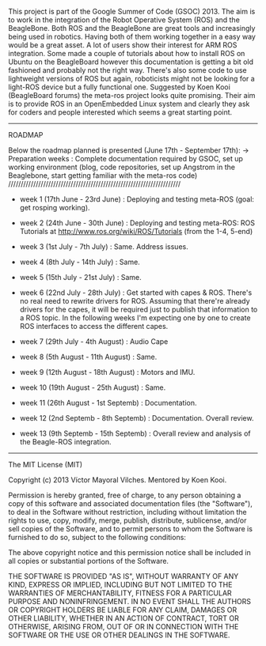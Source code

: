 This project is part of the Google Summer of Code (GSOC) 2013.
The aim is to work in the integration of the Robot Operative System (ROS) and the BeagleBone. Both ROS and the BeagleBone are great tools and increasingly being used in robotics. Having both of them working together in a easy way would be a great asset. A lot of users show their interest for ARM ROS integration. Some made a couple of tutorials about how to install ROS on Ubuntu on the BeagleBoard however this documentation is getting a bit old fashioned and probably not the right way. There's also some code to use lightweight versions of ROS but again, roboticists might not be looking for a light-ROS device but a fully functional one.
Suggested by Koen Kooi (BeagleBoard forums) the meta-ros project looks quite promising. Their aim is to provide ROS in an OpenEmbedded Linux system and clearly they ask for coders and people interested which seems a great starting point.

--------------------------------
ROADMAP

Below the roadmap planned is presented (June 17th - September 17th):
-> Preparation weeks                    : Complete documentation required by GSOC, set up working environment (blog, code repositories, set up Angstrom in the Beaglebone, start getting familiar with the meta-ros code)
/////////////////////////////////////////////////////////////////////

* week 1 (17th June - 23rd June)       : Deploying and testing meta-ROS (goal: get rosping working).

* week 2 (24th June - 30th June)       : Deploying and testing meta-ROS: ROS Tutorials at http://www.ros.org/wiki/ROS/Tutorials  (from the 1-4, 5-end)

* week 3 (1st July - 7th July)         : Same. Address issues.

* week 4 (8th July - 14th July)        : Same.

* week 5 (15th July - 21st July)       : Same.

* week 6 (22nd July - 28th July)       : Get started with capes & ROS. There's no real need to rewrite drivers for ROS. Assuming that there're already drivers for the capes, it will be required just to publish that information to a ROS topic. In the following weeks I'm expecting one by one to create ROS interfaces to access the different capes.

* week 7 (29th July - 4th August)      : Audio Cape

* week 8 (5th August - 11th August)    : Same.

* week 9 (12th August - 18th August)   : Motors and IMU.

* week 10 (19th August - 25th August)  : Same. 

* week 11 (26th August - 1st Septemb)  : Documentation.

* week 12 (2nd Septemb - 8th Septemb)  : Documentation. Overall review. 

* week 13 (9th Septemb - 15th Septemb) : Overall review and analysis of the Beagle-ROS integration. 

    

--------------------------------

The MIT License (MIT)

Copyright (c) 2013 Víctor Mayoral Vilches.
Mentored by Koen Kooi.

Permission is hereby granted, free of charge, to any person obtaining a copy
of this software and associated documentation files (the "Software"), to deal
in the Software without restriction, including without limitation the rights
to use, copy, modify, merge, publish, distribute, sublicense, and/or sell
copies of the Software, and to permit persons to whom the Software is
furnished to do so, subject to the following conditions:

The above copyright notice and this permission notice shall be included in
all copies or substantial portions of the Software.

THE SOFTWARE IS PROVIDED "AS IS", WITHOUT WARRANTY OF ANY KIND, EXPRESS OR
IMPLIED, INCLUDING BUT NOT LIMITED TO THE WARRANTIES OF MERCHANTABILITY,
FITNESS FOR A PARTICULAR PURPOSE AND NONINFRINGEMENT. IN NO EVENT SHALL THE
AUTHORS OR COPYRIGHT HOLDERS BE LIABLE FOR ANY CLAIM, DAMAGES OR OTHER
LIABILITY, WHETHER IN AN ACTION OF CONTRACT, TORT OR OTHERWISE, ARISING FROM,
OUT OF OR IN CONNECTION WITH THE SOFTWARE OR THE USE OR OTHER DEALINGS IN
THE SOFTWARE.
